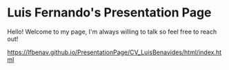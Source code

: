 # Luis Fernando's Presentation Page

Hello! Welcome to my page, I'm always willing to talk so feel free to reach out!

https://lfbenav.github.io/PresentationPage/CV_LuisBenavides/html/index.html

